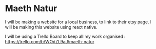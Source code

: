 # Maeth Natur

I will be making a website for a local business, to link to their etsy page.  I will be making this website using react native.

I will be using a Trello Board to keep all my work organised : https://trello.com/b/WOdZL9aJ/maeth-natur 
